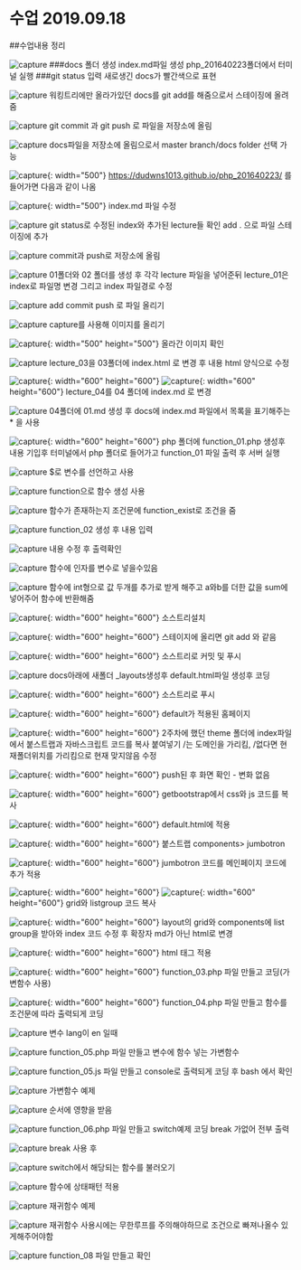 # 수업 2019.09.18
##수업내용 정리

![capture](./images/1.PNG)
###docs 폴더 생성 index.md파일 생성 php_201640223폴더에서 터미널 실행
###git status 입력 새로생긴 docs가 빨간색으로 표현

![capture](./images/2.PNG)
워킹트리에만 올라가있던 docs를 git add를 해줌으로서 스테이징에 올려줌

![capture](./images/3.PNG)
git commit 과 git push 로 파일을 저장소에 올림

![capture](./images/4.PNG)
docs파일을 저장소에 올림으로서 master branch/docs folder 선택 가능

![capture](./images/5.PNG){: width="500"}
https://dudwns1013.github.io/php_201640223/ 를 들어가면 다음과 같이 나옴

![capture](./images/6.PNG){: width="500"}
index.md 파일 수정

![capture](./images/7.PNG)
git status로 수정된 index와 추가된 lecture들 확인
add . 으로 파일 스테이징에 추가 

![capture](./images/8.PNG)
commit과 push로 저장소에 올림

![capture](./images/9.PNG)
01폴더와 02 폴더를 생성 후 각각 lecture 파일을 넣어준뒤 lecture_01은 index로 파일명 변경
그리고 index 파일경로 수정

![capture](./images/10.PNG)
add commit push 로 파일 올리기

![capture](./images/11.PNG)
capture를 사용해 이미지를 올리기

![capture](./images/12.PNG){: width="500" height="500"}
올라간 이미지 확인

![capture](./images/13.PNG)
lecture_03을 03폴더에 index.html 로 변경 후 내용 html 양식으로 수정

![capture](./images/14.PNG){: width="600" height="600"}
![capture](./images/15.PNG){: width="600" height="600"}
lecture_04를 04 폴더에 index.md 로 변경

![capture](./images/16.PNG)
04폴더에 01.md 생성 후 docs에 index.md 파일에서 목록을 표기해주는 * 을 사용

![capture](./images/17.PNG){: width="600" height="600"}
php 폴더에 function_01.php 생성후 내용 기입후 터미널에서 php 폴더로 들어가고
function_01 파일 출력 후 서버 실행

![capture](./images/18.PNG)
$로 변수를 선언하고 사용

![capture](./images/19.PNG)
function으로 함수 생성 사용

![capture](./images/20.PNG)
함수가 존재하는지 조건문에 function_exist로 조건을 줌

![capture](./images/21.PNG)
function_02 생성 후 내용 입력

![capture](./images/22.PNG)
내용 수정 후 출력확인

![capture](./images/23.PNG)
함수에 인자를 변수로 넣을수있음

![capture](./images/29.PNG)
함수에 int형으로 값 두개를 추가로 받게 해주고 a와b를 더한 값을 sum에 넣어주어 함수에 반환해줌

![capture](./images/30.PNG){: width="600" height="600"}
소스트리설치

![capture](./images/31.PNG){: width="600" height="600"}
스테이지에 올리면 git add 와 같음

![capture](./images/32.PNG){: width="600" height="600"}
소스트리로 커밋 및 푸시

![capture](./images/33.PNG)
docs아래에 새폴더 _layouts생성후 default.html파일 생성후 코딩

![capture](./images/34.PNG){: width="600" height="600"}
소스트리로 푸시

![capture](./images/35.PNG){: width="600" height="600"}
default가 적용된 홈페이지

![capture](./images/36.PNG){: width="600" height="600"}
2주차에 했던 theme 폴더에 index파일에서 붙스트랩과 자바스크립트 코드를 복사 붙여넣기
/는 도메인을 가리킴, /없다면 현재폴더위치를 가리킴으로 현재 맞지않음 수정

![capture](./images/37.PNG){: width="600" height="600"}
push된 후 화면 확인 - 변화 없음

![capture](./images/38.PNG){: width="600" height="600"}
getbootstrap에서 css와 js 코드를 복사

![capture](./images/39.PNG){: width="600" height="600"}
default.html에 적용

![capture](./images/40.PNG){: width="600" height="600"}
붙스트랩 components> jumbotron

![capture](./images/41.PNG){: width="600" height="600"}
jumbotron 코드를 메인페이지 코드에 추가 적용

![capture](./images/42.PNG){: width="600" height="600"}
![capture](./images/43.PNG){: width="600" height="600"}
grid와 listgroup 코드 복사

![capture](./images/44.PNG){: width="600" height="600"}
layout의 grid와 components에 list group을 받아와 index 코드 수정 후 확장자 md가 아닌 html로 변경

![capture](./images/45.PNG){: width="600" height="600"}
html 태그 적용

![capture](./images/46.PNG){: width="600" height="600"}
function_03.php 파일 만들고 코딩(가변함수 사용)

![capture](./images/47.PNG){: width="600" height="600"}
function_04.php 파일 만들고 함수를 조건문에 따라 출력되게 코딩

![capture](./images/48.PNG)
변수 lang이 en 일때

![capture](./images/49.PNG)
function_05.php 파일 만들고 변수에 함수 넣는 가변함수

![capture](./images/50.PNG)
function_05.js 파일 만들고 console로 출력되게 코딩 후 bash 에서 확인

![capture](./images/51.PNG)
가변함수 예제

![capture](./images/52.PNG)
순서에 영향을 받음

![capture](./images/53.PNG)
function_06.php 파일 만들고 switch예제 코딩 break 가없어 전부 출력

![capture](./images/54.PNG)
break 사용 후

![capture](./images/55.PNG)
switch에서 해당되는 함수를 불러오기

![capture](./images/56.PNG)
함수에 상태패턴 적용

![capture](./images/57.PNG)
재귀함수 예제

![capture](./images/58.PNG)
재귀함수 사용시에는 무한루프를 주의해야하므로 조건으로 빠져나올수 있게해주어야함

![capture](./images/59.PNG)
function_08 파일 만들고 확인
